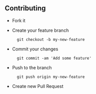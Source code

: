 ## Contributing

- Fork it
- Create your feature branch

        git checkout -b my-new-feature

- Commit your changes

        git commit -am 'Add some feature'

- Push to the branch

        git push origin my-new-feature

- Create new Pull Request
